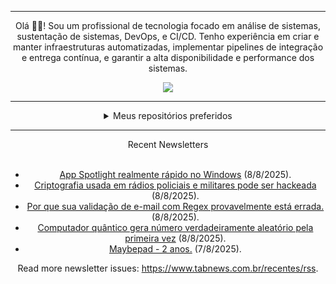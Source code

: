 <div align="center">
<hr>
<p>Olá 👋🏾! Sou um profissional de tecnologia focado em análise de sistemas, sustentação de sistemas, DevOps, e CI/CD. Tenho experiência em criar e manter infraestruturas automatizadas, implementar pipelines de integração e entrega contínua, e garantir a alta disponibilidade e performance dos sistemas.</p>
  <img src="https://media.giphy.com/media/yAGIvCiwPJn5C/giphy.gif">
<hr>
  <details>
  <summary>Meus repositórios preferidos</summary>
  <br />
  Alguns dos meus melhores repositórios:
  <br />
<br />
  <ul><li><a href=https://github.com/commitgeist/aluratube target="_blank" rel="noopener noreferrer">commitgeist/aluratube</a> (<b>0</b> ✨ and <b>0</b> 🍴): Aluratube - Desenvolvido durante a imersão React da Alura no final de 2022</li><li><a href=https://github.com/commitgeist/nlw-ia target="_blank" rel="noopener noreferrer">commitgeist/nlw-ia</a> (<b>0</b> ✨ and <b>0</b> 🍴): Projeto desenvolvido durante a NLW IA - Usando a API da OPENAI</li><li><a href=https://github.com/commitgeist/nlw-journey-ia target="_blank" rel="noopener noreferrer">commitgeist/nlw-journey-ia</a> (<b>0</b> ✨ and <b>0</b> 🍴): NLW IA - Agent de viagens usando python + langchain + GPT</li>
<li>More coming soon :).</li>
</ul>
  </details>
  <hr/>
    <summary>Recent Newsletters</summary>
  <br />
  <ul>
    <li><a href=https://www.tabnews.com.br/juanfelix88/app-spotlight-realmente-rapido-no-windows target="_blank" rel="noopener noreferrer">App Spotlight realmente rápido no Windows</a> (8/8/2025).</li><li><a href=https://www.tabnews.com.br/NewsletterOficial/criptografia-usada-em-radios-policiais-e-militares-pode-ser-hackeada target="_blank" rel="noopener noreferrer">Criptografia usada em rádios policiais e militares pode ser hackeada</a> (8/8/2025).</li><li><a href=https://www.tabnews.com.br/rdeavila/por-que-sua-validacao-de-e-mail-com-regex-provavelmente-esta-errada target="_blank" rel="noopener noreferrer">Por que sua validação de e-mail com Regex provavelmente está errada.</a> (8/8/2025).</li><li><a href=https://www.tabnews.com.br/NewsletterOficial/computador-quantico-gera-numero-verdadeiramente-aleatorio-pela-primeira-vez target="_blank" rel="noopener noreferrer">Computador quântico gera número verdadeiramente aleatório pela primeira vez</a> (8/8/2025).</li><li><a href=https://www.tabnews.com.br/vlaskz/maybepad-2-anos target="_blank" rel="noopener noreferrer">Maybepad - 2 anos.</a> (7/8/2025).</li>
  </ul>
<p>Read more newsletter issues: <a href="https://www.tabnews.com.br/recentes/rss">https://www.tabnews.com.br/recentes/rss</a>.</p>
  </details>
